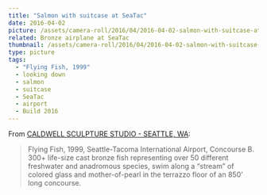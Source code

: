 ```yaml
---
title: "Salmon with suitcase at SeaTac"
date: 2016-04-02
picture: /assets/camera-roll/2016/04/2016-04-02-salmon-with-suitcase-at-seatac/20160403_001239911_iOS.jpg
related: Bronze airplane at SeaTac
thumbnail: /assets/camera-roll/2016/04/2016-04-02-salmon-with-suitcase-at-seatac/20160403_001239911_iOS-thumbnail.jpg
type: picture
tags:
  - "Flying Fish, 1999"
  - looking down
  - salmon
  - suitcase
  - SeaTac
  - airport
  - Build 2016
---
```


From [CALDWELL SCULPTURE STUDIO - SEATTLE, WA](https://www.caldwellsculpturestudio.com/about):
> Flying Fish, 1999, Seattle-Tacoma International Airport, Concourse B. 300+ life-size cast bronze fish representing over 50 different freshwater and anadromous species, swim along a “stream” of colored glass and mother-of-pearl in the terrazzo floor of an 850’ long concourse.